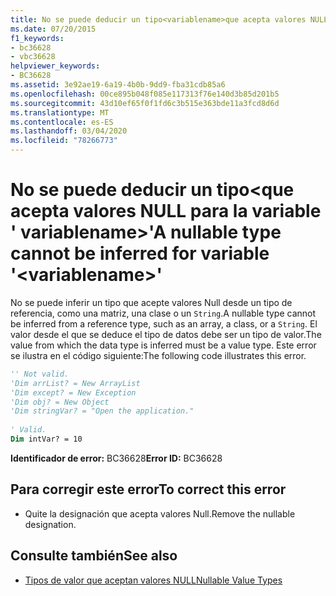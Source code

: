 ```yaml
---
title: No se puede deducir un tipo<variablename>que acepta valores NULL para la variable ' '
ms.date: 07/20/2015
f1_keywords:
- bc36628
- vbc36628
helpviewer_keywords:
- BC36628
ms.assetid: 3e92ae19-6a19-4b0b-9dd9-fba31cdb85a6
ms.openlocfilehash: 00ce895b048f085e117313f76e140d3b85d201b5
ms.sourcegitcommit: 43d10ef65f0f1fd6c3b515e363bde11a3fcd8d6d
ms.translationtype: MT
ms.contentlocale: es-ES
ms.lasthandoff: 03/04/2020
ms.locfileid: "78266773"
---
```

# <a name="a-nullable-type-cannot-be-inferred-for-variable-variablename"></a><span data-ttu-id="106a1-102">No se puede deducir un tipo\<que acepta valores NULL para la variable ' variablename>'</span><span class="sxs-lookup"><span data-stu-id="106a1-102">A nullable type cannot be inferred for variable '\<variablename>'</span></span>
<span data-ttu-id="106a1-103">No se puede inferir un tipo que acepte valores Null desde un tipo de referencia, como una matriz, una clase o un `String`.</span><span class="sxs-lookup"><span data-stu-id="106a1-103">A nullable type cannot be inferred from a reference type, such as an array, a class, or a `String`.</span></span> <span data-ttu-id="106a1-104">El valor desde el que se deduce el tipo de datos debe ser un tipo de valor.</span><span class="sxs-lookup"><span data-stu-id="106a1-104">The value from which the data type is inferred must be a value type.</span></span> <span data-ttu-id="106a1-105">Este error se ilustra en el código siguiente:</span><span class="sxs-lookup"><span data-stu-id="106a1-105">The following code illustrates this error.</span></span>  
  
```vb  
'' Not valid.
'Dim arrList? = New ArrayList  
'Dim except? = New Exception  
'Dim obj? = New Object  
'Dim stringVar? = "Open the application."  
  
' Valid.  
Dim intVar? = 10  
```  
  
 <span data-ttu-id="106a1-106">**Identificador de error:** BC36628</span><span class="sxs-lookup"><span data-stu-id="106a1-106">**Error ID:** BC36628</span></span>  
  
## <a name="to-correct-this-error"></a><span data-ttu-id="106a1-107">Para corregir este error</span><span class="sxs-lookup"><span data-stu-id="106a1-107">To correct this error</span></span>  
  
- <span data-ttu-id="106a1-108">Quite la designación que acepta valores Null.</span><span class="sxs-lookup"><span data-stu-id="106a1-108">Remove the nullable designation.</span></span>  
  
## <a name="see-also"></a><span data-ttu-id="106a1-109">Consulte también</span><span class="sxs-lookup"><span data-stu-id="106a1-109">See also</span></span>

- [<span data-ttu-id="106a1-110">Tipos de valor que aceptan valores NULL</span><span class="sxs-lookup"><span data-stu-id="106a1-110">Nullable Value Types</span></span>](../../visual-basic/programming-guide/language-features/data-types/nullable-value-types.md)
